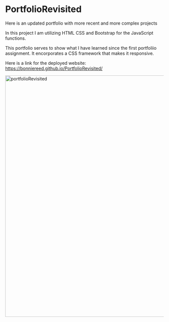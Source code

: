 # PortfolioRevisited

Here is an updated portfolio with more recent and more complex projects

In this project I am utilizing HTML CSS and Bootstrap for the JavaScript functions.

This portfolio serves to show what I have learned since the first portfoliio assignment. It encorporates a CSS framework that makes it
responsive.

Here is a link for the deployed website:
https://bonniereed.github.io/PortfolioRevisited/

<img width="769" alt="portfolioRevisited" src="https://user-images.githubusercontent.com/46511972/135536271-9011d2a0-23ba-4f97-bd70-098df7aabebf.png">

